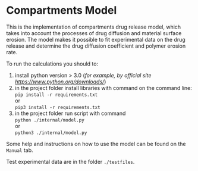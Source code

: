 # Compartments Model

This is the implementation of compartments drug release model, which 
takes into account the processes of drug diffusion and material surface erosion.
The model makes it possible to fit experimental data on the drug release and determine the drug diffusion coefficient and polymer erosion rate.

To run the calculations you should to:  
1. install python version > 3.0 (_for example, by official site https://www.python.org/downloads/_)
2. in the project folder install libraries with command on the command line:  
    `pip install -r requirements.txt`   
   or  
   `pip3 install -r requirements.txt`   
3. in the project folder run script with command  
   `python ./internal/model.py`  
   or  
   `python3 ./internal/model.py`  
   

Some help and instructions on how to use the model can be found on the `Manual` tab.  

Test experimental data are in the folder `./testfiles`.

